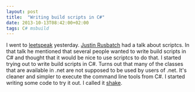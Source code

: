 ```yaml
---
layout: post
title:  "Writing build scripts in C#"
date: 2013-10-13T08:42:00+02:00
tags: C# msbuild
---
```


I went to [leetspeak](http://leetspeak.se/) yesterday. [Justin Rusbatch](https://github.com/jrusbatch) had a talk about scriptcs. In that talk he mentioned that several people wanted to write build scripts in C# and thought that it would be nice to use scriptcs to do that. I started trying out to write build scripts in C#. Turns out that many of the classes that are available in .net are not supposed to be used by users of .net. It's cleaner and simpler to execute the command line tools from C#. I started writing some code to try it out. I called it [shake](https://github.com/wallymathieu/shake).
